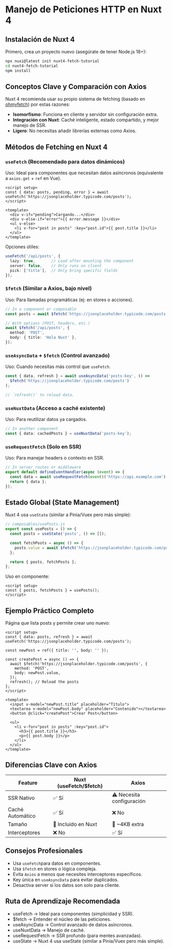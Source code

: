 # Manejo de Peticiones HTTP en Nuxt 4 

## Instalación de Nuxt 4

Primero, crea un proyecto nuevo (asegúrate de tener Node.js 18+):

```sh
npx nuxi@latest init nuxt4-fetch-tutorial
cd nuxt4-fetch-tutorial
npm install
```

## Conceptos Clave y Comparación con Axios

Nuxt 4 recomienda usar su propio sistema de fetching (basado en [ohmyfetch](https://github.com/unjs/ofetch)) por estas razones:

- **Isomorfismo**: Funciona en cliente y servidor sin configuración extra.
- **Integración con Nuxt**: Caché inteligente, estado compartido, y mejor manejo de SSR.
- **Ligero**: No necesitas añadir librerías externas como Axios.

## Métodos de Fetching en Nuxt 4

### `useFetch` (Recomendado para datos dinámicos)

Uso: Ideal para componentes que necesitan datos asíncronos (equivalente a `axios.get` + `ref` en Vue).

```vue
<script setup>
const { data: posts, pending, error } = await useFetch('https://jsonplaceholder.typicode.com/posts');
</script>

<template>
  <div v-if="pending">Cargando...</div>
  <div v-else-if="error">{{ error.message }}</div>
  <ul v-else>
    <li v-for="post in posts" :key="post.id">{{ post.title }}</li>
  </ul>
</template>
```

Opciones útiles:

```ts
useFetch('/api/posts', {
  lazy: true,       // Load after mounting the component
  server: false,    // Only runs on client
  pick: ['title'],  // Only bring specific fields
});
```

### `$fetch` (Similar a Axios, bajo nivel)

Uso: Para llamadas programáticas (ej: en stores o acciones).

```ts
// In a component or composable
const posts = await $fetch('https://jsonplaceholder.typicode.com/posts');

// With options (POST, headers, etc.)
await $fetch('/api/posts', {
  method: 'POST',
  body: { title: 'Hola Nuxt' },
});
```

### `useAsyncData` + `$fetch` (Control avanzado)

Uso: Cuando necesitas más control que `useFetch`.

```ts
const { data, refresh } = await useAsyncData('posts-key', () => 
  $fetch('https://jsonplaceholder.typicode.com/posts')
);

// `refresh()` to reload data.
```

### `useNuxtData` (Acceso a caché existente)

Uso: Para reutilizar datos ya cargados.

```ts
// In another component
const { data: cachedPosts } = useNuxtData('posts-key');
```

### `useRequestFetch` (Solo en SSR)

Uso: Para manejar headers o contexto en SSR.

```ts
// In server routes or middleware
export default defineEventHandler(async (event) => {
  const data = await useRequestFetch(event)('https://api.example.com');
  return { data };
});
```

## Estado Global (State Management)

Nuxt 4 usa `useState` (similar a Pinia/Vuex pero más simple):

```ts
// composables/usePosts.js
export const usePosts = () => {
  const posts = useState('posts', () => []);

  const fetchPosts = async () => {
    posts.value = await $fetch('https://jsonplaceholder.typicode.com/posts');
  };

  return { posts, fetchPosts };
};
```

Uso en componente:

```vue
<script setup>
const { posts, fetchPosts } = usePosts();
</script>
```

## Ejemplo Práctico Completo

Página que lista posts y permite crear uno nuevo:

```vue
<script setup>
const { data: posts, refresh } = await useFetch('https://jsonplaceholder.typicode.com/posts');

const newPost = ref({ title: '', body: '' });

const createPost = async () => {
  await $fetch('https://jsonplaceholder.typicode.com/posts', {
    method: 'POST',
    body: newPost.value,
  });
  refresh(); // Reload the posts
};
</script>

<template>
  <input v-model="newPost.title" placeholder="Título">
  <textarea v-model="newPost.body" placeholder="Contenido"></textarea>
  <button @click="createPost">Crear Post</button>

  <ul>
    <li v-for="post in posts" :key="post.id">
      <h3>{{ post.title }}</h3>
      <p>{{ post.body }}</p>
    </li>
  </ul>
</template>
```

## Diferencias Clave con Axios

|Feature|Nuxt (useFetch/$fetch)|Axios|
| --- | --- | --- |
|SSR Nativo|✅ Sí|⚠️ Necesita configuración|
|Caché Automático|✅ Sí|❌ No|
|Tamaño|🔹 Incluido en Nuxt|🔸 ~4KB extra|
|Interceptores|❌ No|✅ Sí|

## Consejos Profesionales

- Usa `useFetch`para datos en componentes.
- Usa `$fetch` en stores o lógica compleja.
- Evita `Axios` a menos que necesites interceptores específicos.
- Key única en `useAsyncData` para evitar duplicados.
- Desactiva server si los datos son solo para cliente.

## Ruta de Aprendizaje Recomendada

- useFetch → Ideal para componentes (simplicidad y SSR).
- $fetch → Entender el núcleo de las peticiones.
- useAsyncData → Control avanzado de datos asíncronos.
- useNuxtData → Manejo de caché.
- useRequestFetch → SSR profundo (para mentes avanzadas).
- useState → Nuxt 4 usa useState (similar a Pinia/Vuex pero más simple).


